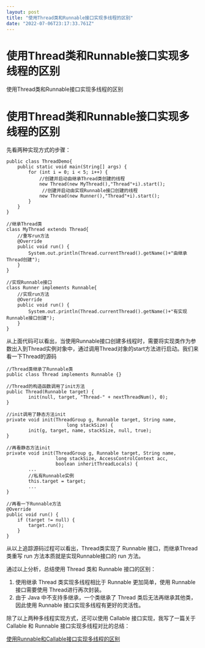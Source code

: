 ```yaml
---
layout: post
title: "使用Thread类和Runnable接口实现多线程的区别"
date: "2022-07-06T23:17:33.761Z"
---
```

使用Thread类和Runnable接口实现多线程的区别
============================

使用Thread类和Runnable接口实现多线程的区别

使用Thread类和Runnable接口实现多线程的区别
============================

先看两种实现方式的步骤：

    public class ThreadDemo{
        public static void main(String[] args) {
            for (int i = 0; i < 5; i++) {
                //创建并启动由继承Thread类创建的线程
                new Thread(new MyThread(),"Thread"+i).start();
                 //创建并启动由实现Runnable接口创建的线程
                new Thread(new Runner(),"Thread"+i).start();
            }
        }
    }
    
    //继承Thread类
    class MyThread extends Thread{
        //重写run方法
        @Override
        public void run() {
            System.out.println(Thread.currentThread().getName()+"由继承Thread创建");
        }
    }
    
    //实现Runnable接口
    class Runner implements Runnable{
        //实现run方法
        @Override
        public void run() {
            System.out.println(Thread.currentThread().getName()+"有实现Runnable接口创建");
        }
    }
    
    

从上面代码可以看出，当使用Runnable接口创建多线程时，需要将实现类作为参数出入到Thread实例对象中，通过调用Thread对象的start方法进行启动。我们来看一下Thread的源码

    //Thread类继承了Runnable类
    public class Thread implements Runnable {}
    
    //Thread的构造函数调用了init方法
    public Thread(Runnable target) {
            init(null, target, "Thread-" + nextThreadNum(), 0);
    }
    
    //init调用了静态方法init
    private void init(ThreadGroup g, Runnable target, String name,
                          long stackSize) {
            init(g, target, name, stackSize, null, true);
    }
    
    //再看静态方法init
    private void init(ThreadGroup g, Runnable target, String name,
                      long stackSize, AccessControlContext acc,
                      boolean inheritThreadLocals) {
            ...
            //私有Runnable实例
            this.target = target;
            ...
    }
    
    //再看一下Runnable方法
    @Override
    public void run() {
        if (target != null) {
            target.run();
        }
    }
    

从以上追踪源码过程可以看出，Thread类实现了 Runnable 接口，而继承Thread类重写 run 方法本质就是实现Runnable接口的 run 方法。

通过以上分析，总结使用 Thread 类和 Runnable 接口的区别：

1.  使用继承 Thread 类实现多线程相比于 Runnable 更加简单，使用 Runnable 接口需要使用 Thread进行再次封装。
2.  由于 Java 中不支持多继承，一个类继承了 Thread 类后无法再继承其他类，因此使用 Runnable 接口实现多线程有更好的灵活性。

除了以上两种多线程实现方式，还可以使用 Callable 接口实现，我写了一篇关于 Callable 和 Runnable 接口实现多线程对比的总结：

[使用Runnable和Callable接口实现多线程的区别](https://blog.csdn.net/weixin_43301424/article/details/125576329)